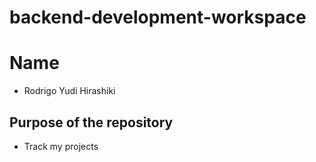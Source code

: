 # backend-development-workspace
# Name 
- Rodrigo Yudi Hirashiki

## Purpose of the repository
- Track my projects